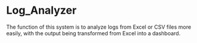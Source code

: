 # Log_Analyzer

The function of this system is to analyze logs from Excel or CSV files more easily, with the output being transformed from Excel into a dashboard.

